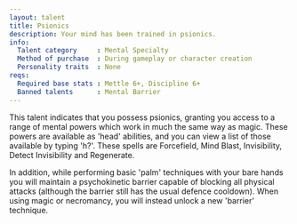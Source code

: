 ```yaml
---
layout: talent
title: Psionics
description: Your mind has been trained in psionics.
info:
  Talent category     : Mental Specialty
  Method of purchase  : During gameplay or character creation
  Personality traits  : None
reqs:
  Required base stats : Mettle 6+, Discipline 6+
  Banned talents      : Mental Barrier
---
```


This talent indicates that you possess psionics, granting you access to a range
of mental powers which work in much the same way as magic.  These powers are
available as 'head' abilities, and you can view a list of those available by
typing 'h?'.  These spells are Forcefield, Mind Blast, Invisibility, Detect
Invisibility and Regenerate.

In addition, while performing basic 'palm' techniques with your bare hands you
will maintain a psychokinetic barrier capable of blocking all physical attacks
(although the barrier still has the usual defence cooldown).  When using magic
or necromancy, you will instead unlock a new 'barrier' technique.
